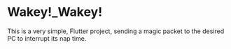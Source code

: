 # Wakey!_Wakey!

This is a very simple, Flutter project, sending a magic packet to the desired PC to interrupt its nap time.

